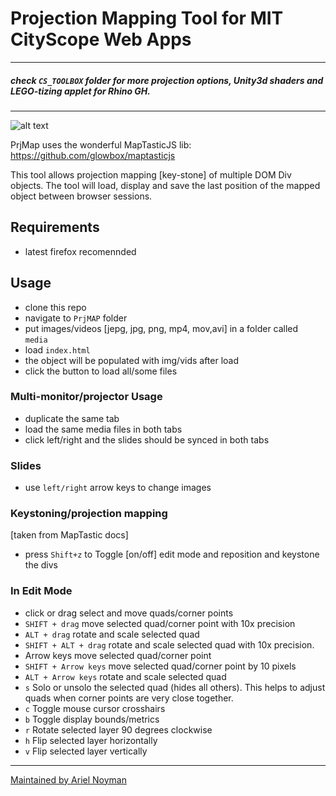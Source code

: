 # Projection Mapping Tool for MIT CityScope Web Apps 
____
##### check `CS_TOOLBOX` folder for more projection options, Unity3d shaders and LEGO-tizing applet for Rhino GH.

____
![alt text](/prjmap.gif "demo")


PrjMap uses the wonderful MapTasticJS lib: https://github.com/glowbox/maptasticjs

This tool allows projection mapping [key-stone] of multiple DOM Div objects. The tool will load, display and save the last position of the mapped object between browser sessions.

## Requirements

- latest firefox recomennded  

## Usage

- clone this repo
- navigate to ```PrjMAP``` folder 
- put images/videos [jepg, jpg, png, mp4, mov,avi] in a folder called  
``` media ```
- load ```index.html``` 
- the object will be populated with img/vids after load
- click the button to load all/some files 

### Multi-monitor/projector Usage
- duplicate the same tab
- load the same media files in both tabs
- click left/right and the slides should be synced in both tabs 

### Slides 

- use ```left/right``` arrow keys to change images 

### Keystoning/projection mapping 

[taken from MapTastic docs]
- press ```Shift+z``` to Toggle [on/off] edit mode and reposition and keystone the divs

 ### In Edit Mode

- click or drag select and move quads/corner points
- ```SHIFT + drag``` move selected quad/corner point with 10x precision
- ```ALT + drag``` rotate and scale selected quad
- ```SHIFT + ALT + drag``` rotate and scale selected quad with 10x precision.
- Arrow keys move selected quad/corner point
- ```SHIFT + Arrow keys``` move selected quad/corner point by 10 pixels
- ```ALT + Arrow keys``` rotate and scale selected quad
- ```s``` Solo or unsolo the selected quad (hides all others). This helps to adjust quads when corner points are very close together.
- ```c``` Toggle mouse cursor crosshairs
- ```b``` Toggle display bounds/metrics
- ```r``` Rotate selected layer 90 degrees clockwise
- ```h``` Flip selected layer horizontally
- ```v``` Flip selected layer vertically


___

[Maintained by Ariel Noyman](http://arielnoyman.com)

